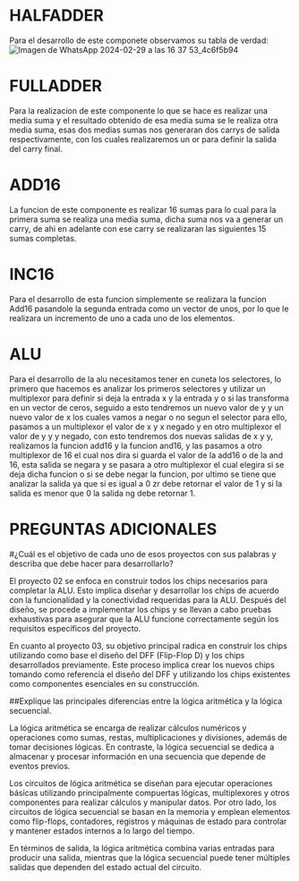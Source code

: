 # HALFADDER
Para el desarrollo de este componete observamos su tabla de verdad:
![Imagen de WhatsApp 2024-02-29 a las 16 37 53_4c6f5b94](https://github.com/Fitman22/ArchiTech/assets/70348839/e7d22c49-159d-4123-a2c8-78b8bca3caea)

# FULLADDER
Para la realizacion de este componente lo que se hace es realizar una media suma y el resultado obtenido de esa media suma se le realiza otra media suma, esas dos medias sumas nos generaran dos carrys de salida respectivamente, con los cuales realizaremos un or para definir la salida del carry final.
# ADD16
La funcion de este componente es realizar 16 sumas para lo cual para la primera suma se realiza una media suma, dicha suma nos va a generar un carry, de ahi en adelante con ese carry se realizaran las siguientes 15 sumas completas.
# INC16
Para el desarrollo de esta funcion simplemente se realizara la funcion Add16 pasandole la segunda entrada como un vector de unos, por lo que le realizara un incremento de uno a cada uno de los elementos.
# ALU 
Para el desarrollo de la alu necesitamos tener en cuneta los selectores, lo primero que hacemos es analizar los primeros selectores y utilizar un multiplexor para definir si deja la entrada x y la entrada y o si las transforma en un vector de ceros, seguido a esto tendremos un nuevo valor de y y un nuevo valor de x los cuales vamos a negar o no segun el selector para ello, pasamos a un multiplexor el valor de x y x negado y en otro multiplexor el valor de y y y negado, con esto tendremos dos nuevas salidas de x y y, realizamos la funcion add16 y la funcion and16, y las pasamos a otro multiplexor de 16 el cual nos dira si guarda el valor de la add16 o de la and 16, esta salida se negara y se pasara a otro multiplexor el cual elegira si se deja dicha funcion o si se debe negar la funcion, por ultimo se tiene que analizar la salida ya que si es igual a 0 zr debe retornar el valor de 1 y si la salida es menor que 0 la salida ng debe retornar 1.
# PREGUNTAS ADICIONALES
#¿Cuál es el objetivo de cada uno de esos proyectos con sus palabras y describa que debe hacer para desarrollarlo?

El proyecto 02 se enfoca en construir todos los chips necesarios para completar la ALU. Esto implica diseñar y desarrollar los chips de acuerdo con la funcionalidad y la conectividad requeridas para la ALU. Después del diseño, se procede a implementar los chips y se llevan a cabo pruebas exhaustivas para asegurar que la ALU funcione correctamente según los requisitos específicos del proyecto.

En cuanto al proyecto 03, su objetivo principal radica en construir los chips utilizando como base el diseño del DFF (Flip-Flop D) y los chips desarrollados previamente. Este proceso implica crear los nuevos chips tomando como referencia el diseño del DFF y utilizando los chips existentes como componentes esenciales en su construcción.

##Explique las principales diferencias entre la lógica aritmética y la lógica secuencial.

La lógica aritmética se encarga de realizar cálculos numéricos y operaciones como sumas, restas, multiplicaciones y divisiones, además de tomar decisiones lógicas. En contraste, la lógica secuencial se dedica a almacenar y procesar información en una secuencia que depende de eventos previos.

Los circuitos de lógica aritmética se diseñan para ejecutar operaciones básicas utilizando principalmente compuertas lógicas, multiplexores y otros componentes para realizar cálculos y manipular datos. Por otro lado, los circuitos de lógica secuencial se basan en la memoria y emplean elementos como flip-flops, contadores, registros y máquinas de estado para controlar y mantener estados internos a lo largo del tiempo.

En términos de salida, la lógica aritmética combina varias entradas para producir una salida, mientras que la lógica secuencial puede tener múltiples salidas que dependen del estado actual del circuito.
